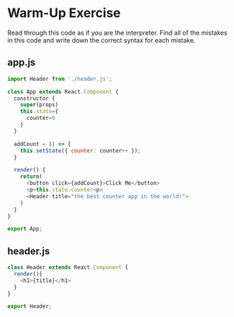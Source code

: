# Warm-Up Exercise

Read through this code as if you are the interpreter. Find all of the mistakes
in this code and write down the correct syntax for each mistake.

## app.js

```javascript
import Header from './header.js';

class App extends React.Component {
  constructor {
    super(props)
    this.state={
      counter=0
    }
  }

  addCount = () => {
    this.setState({ counter: counter++ });
  }

  render() {
    return(
      <button click={addCount}>Click Me</button>
      <p>this.state.counter<p>
      <Header title="the best counter app in the world!">
    )
  }
}

export App;
```

## header.js

```javascript
class Header extends React.Component {
  render(){
    <h1>{title}</h1>
  }
}

export Header;
```